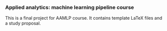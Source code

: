 ### Applied analytics: machine learning pipeline course

This is a final project for AAMLP course.
It contains template LaTeX files and a study proposal.
